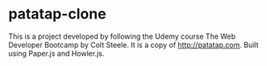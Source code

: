 # patatap-clone

This is a project developed by following the Udemy course The Web Developer Bootcamp by Colt Steele.
It is a copy of http://patatap.com. Built using Paper.js and Howler.js.